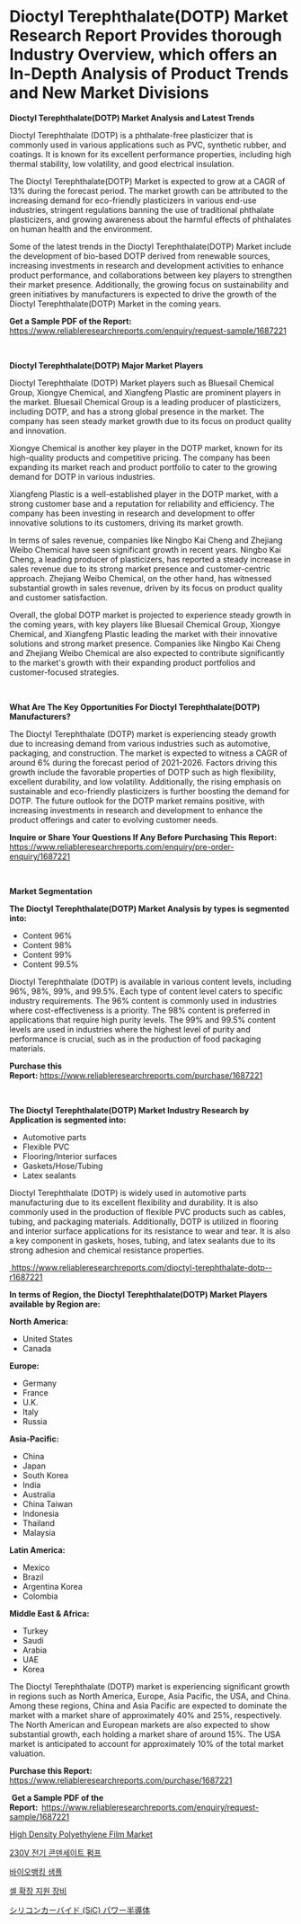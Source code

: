 <p><h1>Dioctyl Terephthalate(DOTP) Market Research Report Provides thorough Industry Overview, which offers an In-Depth Analysis of Product Trends and New Market Divisions</h1></p><p><strong>Dioctyl Terephthalate(DOTP) Market Analysis and Latest Trends</strong></p>
<p><p>Dioctyl Terephthalate (DOTP) is a phthalate-free plasticizer that is commonly used in various applications such as PVC, synthetic rubber, and coatings. It is known for its excellent performance properties, including high thermal stability, low volatility, and good electrical insulation.</p><p>The Dioctyl Terephthalate(DOTP) Market is expected to grow at a CAGR of 13% during the forecast period. The market growth can be attributed to the increasing demand for eco-friendly plasticizers in various end-use industries, stringent regulations banning the use of traditional phthalate plasticizers, and growing awareness about the harmful effects of phthalates on human health and the environment.</p><p>Some of the latest trends in the Dioctyl Terephthalate(DOTP) Market include the development of bio-based DOTP derived from renewable sources, increasing investments in research and development activities to enhance product performance, and collaborations between key players to strengthen their market presence. Additionally, the growing focus on sustainability and green initiatives by manufacturers is expected to drive the growth of the Dioctyl Terephthalate(DOTP) Market in the coming years.</p></p>
<p><strong>Get a Sample PDF of the Report:&nbsp;</strong> <a href="https://www.reliableresearchreports.com/enquiry/request-sample/1687221">https://www.reliableresearchreports.com/enquiry/request-sample/1687221</a></p>
<p>&nbsp;</p>
<p><strong>Dioctyl Terephthalate(DOTP) Major Market Players</strong></p>
<p><p>Dioctyl Terephthalate (DOTP) Market players such as Bluesail Chemical Group, Xiongye Chemical, and Xiangfeng Plastic are prominent players in the market. Bluesail Chemical Group is a leading producer of plasticizers, including DOTP, and has a strong global presence in the market. The company has seen steady market growth due to its focus on product quality and innovation.</p><p>Xiongye Chemical is another key player in the DOTP market, known for its high-quality products and competitive pricing. The company has been expanding its market reach and product portfolio to cater to the growing demand for DOTP in various industries.</p><p>Xiangfeng Plastic is a well-established player in the DOTP market, with a strong customer base and a reputation for reliability and efficiency. The company has been investing in research and development to offer innovative solutions to its customers, driving its market growth.</p><p>In terms of sales revenue, companies like Ningbo Kai Cheng and Zhejiang Weibo Chemical have seen significant growth in recent years. Ningbo Kai Cheng, a leading producer of plasticizers, has reported a steady increase in sales revenue due to its strong market presence and customer-centric approach. Zhejiang Weibo Chemical, on the other hand, has witnessed substantial growth in sales revenue, driven by its focus on product quality and customer satisfaction.</p><p>Overall, the global DOTP market is projected to experience steady growth in the coming years, with key players like Bluesail Chemical Group, Xiongye Chemical, and Xiangfeng Plastic leading the market with their innovative solutions and strong market presence. Companies like Ningbo Kai Cheng and Zhejiang Weibo Chemical are also expected to contribute significantly to the market's growth with their expanding product portfolios and customer-focused strategies.</p></p>
<p>&nbsp;</p>
<p><strong>What Are The Key Opportunities For Dioctyl Terephthalate(DOTP) Manufacturers?</strong></p>
<p><p>The Dioctyl Terephthalate (DOTP) market is experiencing steady growth due to increasing demand from various industries such as automotive, packaging, and construction. The market is expected to witness a CAGR of around 6% during the forecast period of 2021-2026. Factors driving this growth include the favorable properties of DOTP such as high flexibility, excellent durability, and low volatility. Additionally, the rising emphasis on sustainable and eco-friendly plasticizers is further boosting the demand for DOTP. The future outlook for the DOTP market remains positive, with increasing investments in research and development to enhance the product offerings and cater to evolving customer needs.</p></p>
<p><strong>Inquire or Share Your Questions If Any Before Purchasing This Report:</strong> <a href="https://www.reliableresearchreports.com/enquiry/pre-order-enquiry/1687221">https://www.reliableresearchreports.com/enquiry/pre-order-enquiry/1687221</a></p>
<p>&nbsp;</p>
<p><strong>Market Segmentation</strong></p>
<p><strong>The Dioctyl Terephthalate(DOTP) Market Analysis by types is segmented into:</strong></p>
<p><ul><li>Content 96%</li><li>Content 98%</li><li>Content 99%</li><li>Content 99.5%</li></ul></p>
<p><p>Dioctyl Terephthalate (DOTP) is available in various content levels, including 96%, 98%, 99%, and 99.5%. Each type of content level caters to specific industry requirements. The 96% content is commonly used in industries where cost-effectiveness is a priority. The 98% content is preferred in applications that require high purity levels. The 99% and 99.5% content levels are used in industries where the highest level of purity and performance is crucial, such as in the production of food packaging materials.</p></p>
<p><strong>Purchase this Report:&nbsp;</strong><a href="https://www.reliableresearchreports.com/purchase/1687221">https://www.reliableresearchreports.com/purchase/1687221</a></p>
<p>&nbsp;</p>
<p><strong>The Dioctyl Terephthalate(DOTP) Market Industry Research by Application is segmented into:</strong></p>
<p><ul><li>Automotive parts</li><li>Flexible PVC</li><li>Flooring/Interior surfaces</li><li>Gaskets/Hose/Tubing</li><li>Latex sealants</li></ul></p>
<p><p>Dioctyl Terephthalate (DOTP) is widely used in automotive parts manufacturing due to its excellent flexibility and durability. It is also commonly used in the production of flexible PVC products such as cables, tubing, and packaging materials. Additionally, DOTP is utilized in flooring and interior surface applications for its resistance to wear and tear. It is also a key component in gaskets, hoses, tubing, and latex sealants due to its strong adhesion and chemical resistance properties.</p></p>
<p><a href="https://www.reliableresearchreports.com/dioctyl-terephthalate-dotp--r1687221">&nbsp;https://www.reliableresearchreports.com/dioctyl-terephthalate-dotp--r1687221</a></p>
<p><strong>In terms of Region, the Dioctyl Terephthalate(DOTP) Market Players available by Region are:</strong></p>
<p>
    <p> <strong> North America: </strong>
        <ul>
            <li>United States</li>
            <li>Canada</li>
        </ul>
        </p> 
    <p> <strong> Europe: </strong>
        <ul>
            <li>Germany</li>
            <li>France</li>
            <li>U.K.</li>
            <li>Italy</li>
            <li>Russia</li>
        </ul>
        </p> 
    <p> <strong> Asia-Pacific: </strong>
        <ul>
            <li>China</li>
            <li>Japan</li>
            <li>South Korea</li>
            <li>India</li>
            <li>Australia</li>
            <li>China Taiwan</li>
            <li>Indonesia</li>
            <li>Thailand</li>
            <li>Malaysia</li>
        </ul>
        </p> 
    <p> <strong> Latin America: </strong>
        <ul>
            <li>Mexico</li>
            <li>Brazil</li>
            <li>Argentina Korea</li>
            <li>Colombia</li>
        </ul>
        </p> 
    <p> <strong> Middle East & Africa: </strong>
        <ul>
            <li>Turkey</li>
            <li>Saudi</li>
            <li>Arabia</li>
            <li>UAE</li>
            <li>Korea</li>
        </ul>
    </p>
    </p>
<p><p>The Dioctyl Terephthalate (DOTP) market is experiencing significant growth in regions such as North America, Europe, Asia Pacific, the USA, and China. Among these regions, China and Asia Pacific are expected to dominate the market with a market share of approximately 40% and 25%, respectively. The North American and European markets are also expected to show substantial growth, each holding a market share of around 15%. The USA market is anticipated to account for approximately 10% of the total market valuation.</p></p>
<p><strong>Purchase this Report: </strong><a href="https://www.reliableresearchreports.com/purchase/1687221">https://www.reliableresearchreports.com/purchase/1687221</a></p>
<p>&nbsp;<strong>Get a Sample PDF of the Report:&nbsp;&nbsp;</strong><a href="https://www.reliableresearchreports.com/enquiry/request-sample/1687221">https://www.reliableresearchreports.com/enquiry/request-sample/1687221</a></p>
<p><strong></strong></p>
<p><p><a href="https://github.com/JuliaFadel1922/Market-Research-Report-List-1/blob/main/high-density-polyethylene-film-market.md">High Density Polyethylene Film Market</a></p><p><a href="https://github.com/royErdmtyan906778/Market-Research-Report-List-2/blob/main/4010752106249.md">230V 전기 콘덴세이트 펌프</a></p><p><a href="https://medium.com/@drewbarton1911/%EC%83%9D%EB%AC%BC-%EC%9D%80%ED%96%89-%EC%83%98%ED%94%8C-%EC%8B%9C%EC%9E%A5-%EB%B6%84%EC%84%9D-cagr-%EC%8B%9C%EC%9E%A5-%EC%84%B8%EB%B6%84%ED%99%94-%EB%B0%8F-%EA%B8%80%EB%A1%9C%EB%B2%8C-%EC%82%B0%EC%97%85-%EA%B0%9C%EC%9A%94-b59e833ccb99">바이오뱅킹 샘플</a></p><p><a href="https://medium.com/@emmareed1901/%EC%84%B8%ED%8F%AC-%ED%99%95%EC%9E%A5-%EC%A7%80%EC%9B%90-%EC%9E%A5%EB%B9%84-%EC%8B%9C%EC%9E%A5-2031%EB%85%84%EA%B9%8C%EC%A7%80%EC%9D%98-%EB%8F%99%ED%96%A5-%EC%98%88%EC%B8%A1-%EB%B0%8F-%EA%B2%BD%EC%9F%81-%EB%B6%84%EC%84%9D-bdd2e43b9d8d">셀 확장 지원 장비</a></p><p><a href="https://github.com/DemarcusKuhlman/Market-Research-Report-List-1/blob/main/3083206111318.md">シリコンカーバイド (SiC) パワー半導体</a></p></p>
